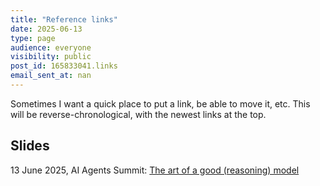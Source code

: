 ```yaml
---
title: "Reference links"
date: 2025-06-13
type: page
audience: everyone
visibility: public
post_id: 165833041.links
email_sent_at: nan
---
```

Sometimes I want a quick place to put a link, be able to move it, etc. This will be reverse-chronological, with the newest links at the top.

## Slides

13 June 2025, AI Agents Summit: [The art of a good (reasoning) model](https://docs.google.com/presentation/d/1_ByHKLt49h3Vuk9bkprD6iaBDOY40ASfSwXGD7aheEc/edit?slide=id.p#slide=id.p)
